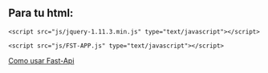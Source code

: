 
## Para tu html: 

`<script src="js/jquery-1.11.3.min.js" type="text/javascript"></script>`

`<script src="js/FST-APP.js" type="text/javascript"></script>`

[Como usar Fast-Api](https://github.com/barjuegocreador93/Fast-Appi/wiki/Fast-Appi-Clases)
